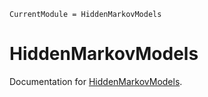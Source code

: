```@meta
CurrentModule = HiddenMarkovModels
```

# HiddenMarkovModels

Documentation for [HiddenMarkovModels](https://github.com/gdalle/HiddenMarkovModels.jl).

